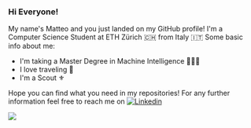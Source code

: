 ### Hi Everyone!
My name's Matteo and you just landed on my GitHub profile!
I'm a Computer Science Student at ETH Zürich 🇨🇭 from Italy 🇮🇹
Some basic info about me:
- I'm taking a Master Degree in Machine Intelligence 🧑🏻‍🎓
- I love traveling 🛫
- I'm a Scout ⚜️

Hope you can find what you need in my repositories! For any further information feel free to reach me on [![Linkedin](https://img.shields.io/badge/LinkedIn-0077B5?style=for-the-badge&logo=linkedin&logoColor=white)](https://www.linkedin.com/in/matteoboglioni/)

![](https://komarev.com/ghpvc/?username=ilboglions&color=orange)

